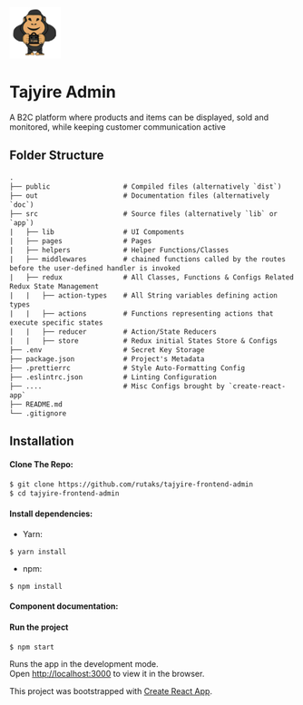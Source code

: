 <img src="public/images/logo-no-name.png" width="90" height="90">

# Tajyire Admin

A B2C platform where products and items can be displayed, sold and monitored, while keeping customer communication active

## Folder Structure

    .
    ├── public                  # Compiled files (alternatively `dist`)
    ├── out                     # Documentation files (alternatively `doc`)
    ├── src                     # Source files (alternatively `lib` or `app`)
    |   ├── lib                 # UI Compoments
    |   ├── pages               # Pages
    |   ├── helpers             # Helper Functions/Classes
    |   ├── middlewares         # chained functions called by the routes before the user-defined handler is invoked
    |   ├── redux               # All Classes, Functions & Configs Related Redux State Management
    |   |   ├── action-types    # All String variables defining action types
    |   |   ├── actions         # Functions representing actions that execute specific states
    |   |   ├── reducer         # Action/State Reducers
    |   |   ├── store           # Redux initial States Store & Configs
    ├── .env                    # Secret Key Storage
    ├── package.json            # Project's Metadata
    ├── .prettierrc             # Style Auto-Formatting Config
    ├── .eslintrc.json          # Linting Configuration
    ├── ....                    # Misc Configs brought by `create-react-app`
    ├── README.md
    └── .gitignore

## Installation

#### Clone The Repo:

```
$ git clone https://github.com/rutaks/tajyire-frontend-admin
$ cd tajyire-frontend-admin
```

#### Install dependencies:

- Yarn:

```
$ yarn install
```

- npm:

```
$ npm install
```

#### Component documentation:

#### Run the project

```
$ npm start
```

Runs the app in the development mode.<br />
Open [http://localhost:3000](http://localhost:3000) to view it in the browser.

This project was bootstrapped with [Create React App](https://github.com/facebook/create-react-app).
